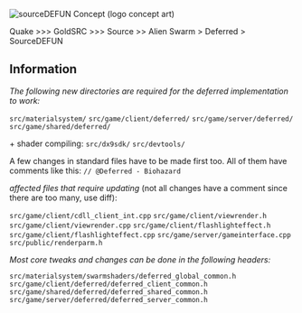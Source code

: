 ![sourceDEFUN Concept](https://github.com/user-attachments/assets/7a2a137a-fd81-4cbd-9346-d452e281fa14)
(logo concept art)

Quake >>> GoldSRC >>> Source >> Alien Swarm > Deferred > SourceDEFUN

## Information

*The following new directories are required for the deferred implementation to work:*

`src/materialsystem/`
`src/game/client/deferred/`
`src/game/server/deferred/`
`src/game/shared/deferred/`

\+ shader compiling:
`src/dx9sdk/`
`src/devtools/`

A few changes in standard files have to be made first too.
All of them have comments like this:
`// @Deferred - Biohazard`

*affected files that require updating* (not all changes have a comment since there are too many, use diff):

`src/game/client/cdll_client_int.cpp`
`src/game/client/viewrender.h`
`src/game/client/viewrender.cpp`
`src/game/client/flashlighteffect.h`
`src/game/client/flashlighteffect.cpp`
`src/game/server/gameinterface.cpp`
`src/public/renderparm.h`



*Most core tweaks and changes can be done in the following headers:*

`src/materialsystem/swarmshaders/deferred_global_common.h`
`src/game/client/deferred/deferred_client_common.h`
`src/game/shared/deferred/deferred_shared_common.h`
`src/game/server/deferred/deferred_server_common.h`
